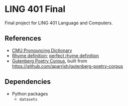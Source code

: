 # LING 401 Final
Final project for LING 401 Language and Computers.

## References

* [CMU Pronouncing Dictionary](http://www.speech.cs.cmu.edu/cgi-bin/cmudict)
* [Rhyme definition](https://en.wikipedia.org/wiki/Rhyme); [perfect rhyme definition](https://en.wikipedia.org/wiki/Perfect_and_imperfect_rhymes)
* [Gutenberg Poetry Corpus](https://huggingface.co/datasets/matthh/gutenberg-poetry-corpus), built from https://github.com/aparrish/gutenberg-poetry-corpus

## Dependencies

* Python packages
  * `datasets`
